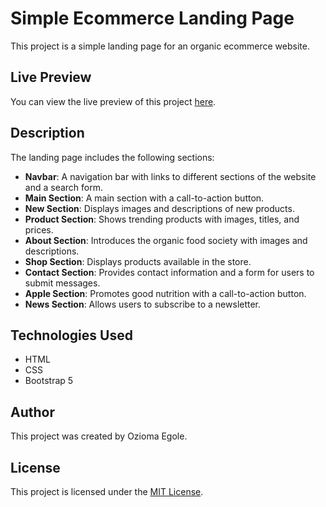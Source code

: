 # Simple Ecommerce Landing Page

This project is a simple landing page for an organic ecommerce website.

## Live Preview

You can view the live preview of this project [here](https://simple-ecommerce-landing-page-rouge.vercel.app/).

## Description

The landing page includes the following sections:

- **Navbar**: A navigation bar with links to different sections of the website and a search form.
- **Main Section**: A main section with a call-to-action button.
- **New Section**: Displays images and descriptions of new products.
- **Product Section**: Shows trending products with images, titles, and prices.
- **About Section**: Introduces the organic food society with images and descriptions.
- **Shop Section**: Displays products available in the store.
- **Contact Section**: Provides contact information and a form for users to submit messages.
- **Apple Section**: Promotes good nutrition with a call-to-action button.
- **News Section**: Allows users to subscribe to a newsletter.

## Technologies Used

- HTML
- CSS
- Bootstrap 5

## Author

This project was created by Ozioma Egole.

## License

This project is licensed under the [MIT License](LICENSE).
